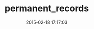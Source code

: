 ---
layout: post
title:  "permanent_records"
repo:   "JackDanger/permanent_records"
date:   2015-02-18 17:17:03
gemurl: https://github.com/JackDanger/permanent_records
---
